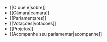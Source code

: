 * [[O que é|sobre]]
* [[Câmara|camara]]
* [[Parlamentares]]
* [[Votações|votacoes]]
* [[Projetos]]
* [[Acompanhe seu parlamentar|acompanhe]]
